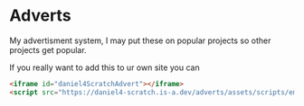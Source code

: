 # Adverts
My advertisment system, I may put these on popular projects so other projects get popular.

If you really want to add this to ur own site you can
```html
<iframe id="daniel4ScratchAdvert"></iframe>
<script src="https://daniel4-scratch.is-a.dev/adverts/assets/scripts/embed.js"></script>
```
